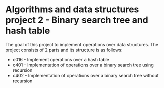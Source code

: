  # Algorithms and data structures project 2 - Binary search tree and hash table
 
 The goal of this project to implement operations over data structures. The project consists of 2 parts and its structure is as follows:
 - c016 - Implement operations over a hash table
 - c401 - Implementation of operations over a binary search tree using recursion
 - c402 - Implementation of operations over a binary search tree without recursion
